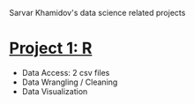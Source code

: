 Sarvar Khamidov's data science related projects

# [Project 1: R](https://github.com/khsarvar/Sarvar-Khamidov-portfolio/tree/main/r-projects)
* Data Access: 2 csv files
* Data Wrangling / Cleaning
* Data Visualization
